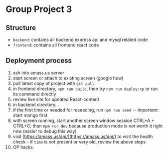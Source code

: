 # Group Project 3

## Structure

- `backend`: contains all backend express api and mysql related code
- `frontend`: contains all frontend react code

## Deployment process

1. ssh into amass.us server
2. start screen or attach to existing screen (google how)
3. pull latest copy of project with `git pull`
4. in frontend directory, `npm run build`, then try `npm run deploy:cp` or run its command directly
5. review live site for updated React-content
6. in backend directory...
7. if the first time or needed for reseeding, run `npm run seed` -- *important*: start mongo first
8. with screen running, start another screen window session CTRL+A + CTRL+C; then `npm run dev` because production mode is not worth it right now (easier to debug this way)
9. visit [https://amass.us/api/](https://amass.us/api/) to visit the health check - if `time` is not present or very old, review the above steps
10. OP hacks.